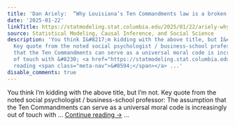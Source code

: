 ```yaml
---
title: 'Dan Ariely:  “Why Louisiana’s Ten Commandments law is a broken moral compass”'
date: '2025-01-22'
linkTitle: https://statmodeling.stat.columbia.edu/2025/01/22/ariely-why-louisianas-ten-commandments-law-is-a-broken-moral-compass/
source: Statistical Modeling, Causal Inference, and Social Science
description: 'You think I&#8217;m kidding with the above title, but I&#8217;m not.
  Key quote from the noted social psychologist / business-school professor: The assumption
  that the Ten Commandments can serve as a universal moral code is increasingly out
  of touch with &#8230; <a href="https://statmodeling.stat.columbia.edu/2025/01/22/ariely-why-louisianas-ten-commandments-law-is-a-broken-moral-compass/">Continue
  reading <span class="meta-nav">&#8594;</span></a> ...'
disable_comments: true
---
```

You think I&#8217;m kidding with the above title, but I&#8217;m not. Key quote from the noted social psychologist / business-school professor: The assumption that the Ten Commandments can serve as a universal moral code is increasingly out of touch with &#8230; <a href="https://statmodeling.stat.columbia.edu/2025/01/22/ariely-why-louisianas-ten-commandments-law-is-a-broken-moral-compass/">Continue reading <span class="meta-nav">&#8594;</span></a> ...